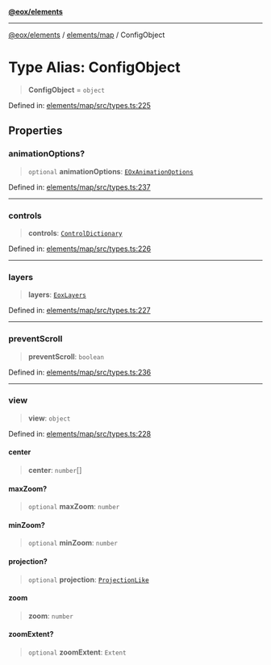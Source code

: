 [**@eox/elements**](../../../README.md)

***

[@eox/elements](../../../modules.md) / [elements/map](../README.md) / ConfigObject

# Type Alias: ConfigObject

> **ConfigObject** = `object`

Defined in: [elements/map/src/types.ts:225](https://github.com/EOX-A/EOxElements/blob/ca51b63a9bb0be7232536206856b85340431bcbd/elements/map/src/types.ts#L225)

## Properties

### animationOptions?

> `optional` **animationOptions**: [`EOxAnimationOptions`](EOxAnimationOptions.md)

Defined in: [elements/map/src/types.ts:237](https://github.com/EOX-A/EOxElements/blob/ca51b63a9bb0be7232536206856b85340431bcbd/elements/map/src/types.ts#L237)

***

### controls

> **controls**: [`ControlDictionary`](ControlDictionary.md)

Defined in: [elements/map/src/types.ts:226](https://github.com/EOX-A/EOxElements/blob/ca51b63a9bb0be7232536206856b85340431bcbd/elements/map/src/types.ts#L226)

***

### layers

> **layers**: [`EoxLayers`](EoxLayers.md)

Defined in: [elements/map/src/types.ts:227](https://github.com/EOX-A/EOxElements/blob/ca51b63a9bb0be7232536206856b85340431bcbd/elements/map/src/types.ts#L227)

***

### preventScroll

> **preventScroll**: `boolean`

Defined in: [elements/map/src/types.ts:236](https://github.com/EOX-A/EOxElements/blob/ca51b63a9bb0be7232536206856b85340431bcbd/elements/map/src/types.ts#L236)

***

### view

> **view**: `object`

Defined in: [elements/map/src/types.ts:228](https://github.com/EOX-A/EOxElements/blob/ca51b63a9bb0be7232536206856b85340431bcbd/elements/map/src/types.ts#L228)

#### center

> **center**: `number`[]

#### maxZoom?

> `optional` **maxZoom**: `number`

#### minZoom?

> `optional` **minZoom**: `number`

#### projection?

> `optional` **projection**: [`ProjectionLike`](ProjectionLike.md)

#### zoom

> **zoom**: `number`

#### zoomExtent?

> `optional` **zoomExtent**: `Extent`
